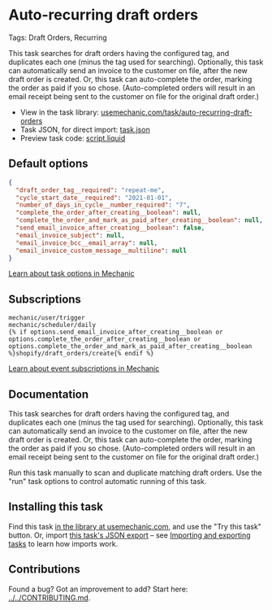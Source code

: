 # Auto-recurring draft orders

Tags: Draft Orders, Recurring

This task searches for draft orders having the configured tag, and duplicates each one (minus the tag used for searching). Optionally, this task can automatically send an invoice to the customer on file, after the new draft order is created. Or, this task can auto-complete the order, marking the order as paid if you so chose. (Auto-completed orders will result in an email receipt being sent to the customer on file for the original draft order.)

* View in the task library: [usemechanic.com/task/auto-recurring-draft-orders](https://usemechanic.com/task/auto-recurring-draft-orders)
* Task JSON, for direct import: [task.json](../../tasks/auto-recurring-draft-orders.json)
* Preview task code: [script.liquid](./script.liquid)

## Default options

```json
{
  "draft_order_tag__required": "repeat-me",
  "cycle_start_date__required": "2021-01-01",
  "number_of_days_in_cycle__number_required": "7",
  "complete_the_order_after_creating__boolean": null,
  "complete_the_order_and_mark_as_paid_after_creating__boolean": null,
  "send_email_invoice_after_creating__boolean": false,
  "email_invoice_subject": null,
  "email_invoice_bcc__email_array": null,
  "email_invoice_custom_message__multiline": null
}
```

[Learn about task options in Mechanic](https://docs.usemechanic.com/article/471-task-options)

## Subscriptions

```liquid
mechanic/user/trigger
mechanic/scheduler/daily
{% if options.send_email_invoice_after_creating__boolean or options.complete_the_order_after_creating__boolean or options.complete_the_order_and_mark_as_paid_after_creating__boolean %}shopify/draft_orders/create{% endif %}
```

[Learn about event subscriptions in Mechanic](https://docs.usemechanic.com/article/408-subscriptions)

## Documentation

This task searches for draft orders having the configured tag, and duplicates each one (minus the tag used for searching). Optionally, this task can automatically send an invoice to the customer on file, after the new draft order is created. Or, this task can auto-complete the order, marking the order as paid if you so chose. (Auto-completed orders will result in an email receipt being sent to the customer on file for the original draft order.)

Run this task manually to scan and duplicate matching draft orders. Use the "run" task options to control automatic running of this task.

## Installing this task

Find this task [in the library at usemechanic.com](https://usemechanic.com/task/auto-recurring-draft-orders), and use the "Try this task" button. Or, import [this task's JSON export](../../tasks/auto-recurring-draft-orders.json) – see [Importing and exporting tasks](https://docs.usemechanic.com/article/505-importing-and-exporting-tasks) to learn how imports work.

## Contributions

Found a bug? Got an improvement to add? Start here: [../../CONTRIBUTING.md](../../CONTRIBUTING.md).
